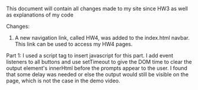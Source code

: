 This document will contain all changes made to my site since HW3 as well as explanations of my code

Changes:
1. A new navigation link, called HW4, was added to the index.html navbar. This link can be used to access my HW4 pages.

Part 1:
I used a script tag to insert javascript for this part. I add event listeners to all buttons and use setTimeout to give the DOM time to clear the output element's innerHtml before the prompts appear to the user. I found that some delay was needed or else the output would still be visible on the page, which is not the case in the demo video.